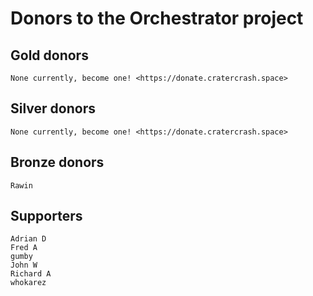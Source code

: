 # Donors to the Orchestrator project

## Gold donors

    None currently, become one! <https://donate.cratercrash.space>

## Silver donors

    None currently, become one! <https://donate.cratercrash.space>

## Bronze donors

    Rawin

## Supporters
    
    Adrian D
    Fred A
    gumby
    John W
    Richard A
    whokarez